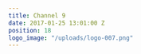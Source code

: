 ```yaml
---
title: Channel 9
date: 2017-01-25 13:01:00 Z
position: 18
logo_image: "/uploads/logo-007.png"
---
```


